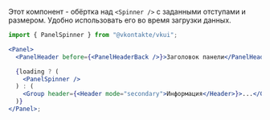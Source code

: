 Этот компонент - обёртка над `<Spinner />` с заданными отступами и размером. Удобно использовать его во время загрузки данных.

```jsx static
import { PanelSpinner } from "@vkontakte/vkui";

<Panel>
  <PanelHeader before={<PanelHeaderBack />}>Заголовок панели</PanelHeader>

  {loading ? (
    <PanelSpinner />
  ) : (
    <Group header={<Header mode="secondary">Информация</Header>}>...</Group>
  )}
</Panel>;
```

